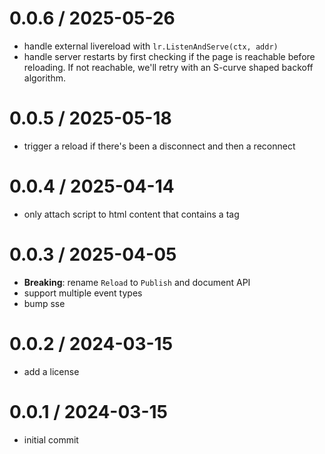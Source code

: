 # 0.0.6 / 2025-05-26

- handle external livereload with `lr.ListenAndServe(ctx, addr)`
- handle server restarts by first checking if the page is reachable before reloading. If not reachable, we'll retry with an S-curve shaped backoff algorithm.

# 0.0.5 / 2025-05-18

- trigger a reload if there's been a disconnect and then a reconnect

# 0.0.4 / 2025-04-14

- only attach script to html content that contains a </body> tag

# 0.0.3 / 2025-04-05

- **Breaking**: rename `Reload` to `Publish` and document API
- support multiple event types
- bump sse

# 0.0.2 / 2024-03-15

- add a license

# 0.0.1 / 2024-03-15

- initial commit
